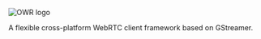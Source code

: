 ![OWR logo](http://static.squarespace.com/static/53f1eedee4b0439bf8d480c5/t/54061d4ae4b0f4290347d846/1411419445727/?format=1500w "OpenWebRTC")

A flexible cross-platform WebRTC client framework based on GStreamer.
